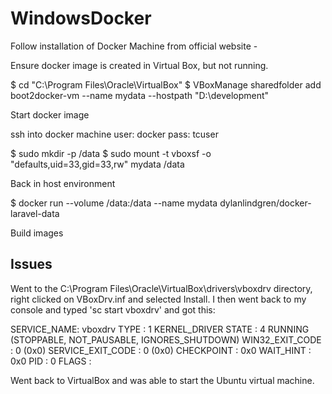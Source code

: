 # WindowsDocker

Follow installation of Docker Machine from official website - 

Ensure docker image is created in Virtual Box, but not running.

$ cd "C:\Program Files\Oracle\VirtualBox"
$ VBoxManage sharedfolder add boot2docker-vm --name mydata --hostpath "D:\development"

Start docker image

ssh into docker machine
user: docker
pass: tcuser

$ sudo mkdir -p /data
$ sudo mount -t vboxsf -o "defaults,uid=33,gid=33,rw" mydata /data

Back in host environment

$ docker run --volume /data:/data --name mydata dylanlindgren/docker-laravel-data

Build images

## Issues
Went to the C:\Program Files\Oracle\VirtualBox\drivers\vboxdrv directory, right clicked on VBoxDrv.inf and selected Install. I then went back to my console and typed 'sc start vboxdrv' and got this:

SERVICE_NAME: vboxdrv
TYPE : 1 KERNEL_DRIVER
STATE : 4 RUNNING
(STOPPABLE, NOT_PAUSABLE, IGNORES_SHUTDOWN)
WIN32_EXIT_CODE : 0 (0x0)
SERVICE_EXIT_CODE : 0 (0x0)
CHECKPOINT : 0x0
WAIT_HINT : 0x0
PID : 0
FLAGS :

Went back to VirtualBox and was able to start the Ubuntu virtual machine.
